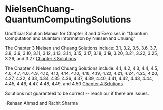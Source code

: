 # NielsenChuang-QuantumComputingSolutions
Unofficial Solution Manual for Chapter 3 and 4 Exercises in "Quantum Computation and Quantum Information by Nielsen and Chuang"

The Chapter 3 Nielsen and Chuang Solutions include: 3.1, 3.2, 3.5, 3.6, 3.7, 3.8, 3.9, 3.10, 3.11, 3.12, 3.13, 3.14, 3.15, 3.17, 3.18, 3.19, 3.20, 3.21, 3.22, 3.25, 3.26, and 3.27
<a href = "https://github.com/rehaanahmad2013/NielsenChuang-QuantumComputingSolutions/blob/master/Chapter3.pdf">Chapter 3 Solutions</a>

The Chapter 4 Nielsen and Chuang Solutions include: 4.1, 4.2, 4.3, 4.4, 4.5, 4.6, 4.7, 4.8, 4.9, 4.12, 4.13, 4.14, 4.16, 4.18, 4.19, 4.20, 4.21, 4.24, 4.25, 4.26, 4.27, 4.32, 4.33, 4.34, 4.35, 4.36, 4.37, 4.39, 4.40, 4.41, 4.42, 4.43, 4.44, 4.45, 4.46, 4.47, 4.48, 4.49, and 4.50
<a href = "https://github.com/rehaanahmad2013/NielsenChuang-QuantumComputingSolutions/blob/master/Chapter4.pdf">Chapter 4 Solutions</a>


Solutions not guaranteed to be correct -- reach out if there are issues.

-Rehaan Ahmad and Rachit Sharma
